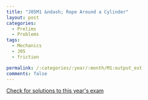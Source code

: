```yaml
---
title: "J05M1 &ndash; Rope Around a Cylinder"
layout: post
categories:
  - Prelims
  - Problems
tags:
  - Mechanics
  - J05
  - friction

permalink: /:categories/:year/:month/M1:output_ext
comments: false
---
```

<object data="2005J1M.pdf" type="application/pdf" width="100%" height="500"></object>
<div class="message"><a href='https://princetonprelim.com/prelim/14/'>Check for solutions to this year's exam</a></div>